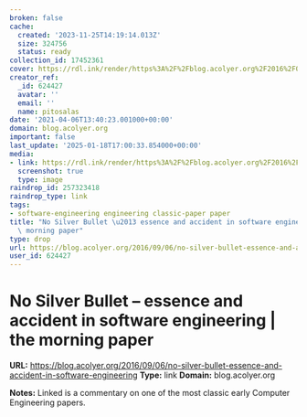 ```yaml
---
broken: false
cache:
  created: '2023-11-25T14:19:14.013Z'
  size: 324756
  status: ready
collection_id: 17452361
cover: https://rdl.ink/render/https%3A%2F%2Fblog.acolyer.org%2F2016%2F09%2F06%2Fno-silver-bullet-essence-and-accident-in-software-engineering
creator_ref:
  _id: 624427
  avatar: ''
  email: ''
  name: pitosalas
date: '2021-04-06T13:40:23.001000+00:00'
domain: blog.acolyer.org
important: false
last_update: '2025-01-18T17:00:33.854000+00:00'
media:
- link: https://rdl.ink/render/https%3A%2F%2Fblog.acolyer.org%2F2016%2F09%2F06%2Fno-silver-bullet-essence-and-accident-in-software-engineering
  screenshot: true
  type: image
raindrop_id: 257323418
raindrop_type: link
tags:
- software-engineering engineering classic-paper paper
title: "No Silver Bullet \u2013 essence and accident in software engineering | the\
  \ morning paper"
type: drop
url: https://blog.acolyer.org/2016/09/06/no-silver-bullet-essence-and-accident-in-software-engineering
user_id: 624427
---
```


# No Silver Bullet – essence and accident in software engineering | the morning paper

**URL:** https://blog.acolyer.org/2016/09/06/no-silver-bullet-essence-and-accident-in-software-engineering
**Type:** link
**Domain:** blog.acolyer.org

**Notes:**
Linked is a commentary on one of the most classic early Computer Engineering papers. 
